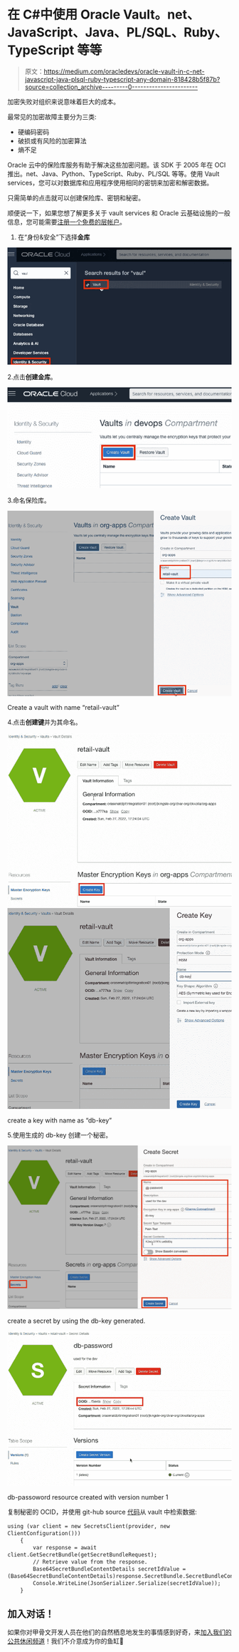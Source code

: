 # 在 C#中使用 Oracle Vault。net、JavaScript、Java、PL/SQL、Ruby、TypeScript 等等

> 原文：<https://medium.com/oracledevs/oracle-vault-in-c-net-javascript-java-plsql-ruby-typescript-any-domain-818428b5f87b?source=collection_archive---------0----------------------->

加密失败对组织来说意味着巨大的成本。

最常见的加密故障主要分为三类:

*   硬编码密码
*   破损或有风险的加密算法
*   熵不足

Oracle 云中的保险库服务有助于解决这些加密问题。该 SDK 于 2005 年在 OCI 推出。net、Java、Python、TypeScript、Ruby、PL/SQL 等等。使用 Vault services，您可以对数据库和应用程序使用相同的密钥来加密和解密数据。

只需简单的点击就可以创建保险库、密钥和秘密。

顺便说一下，如果您想了解更多关于 vault services 和 Oracle 云基础设施的一般信息，您可能需要[注册一个免费的层帐户](https://signup.cloud.oracle.com/?language=en)。

1.  在“身份&安全”下选择**金库**

![](img/6781e9d67c384ba31f30c4900678b0b9.png)

2.点击**创建金库**。

![](img/6a5c41aa0ebd17b8d51d4925b149ad6b.png)

3.命名保险库。

![](img/929dcff10268bcf7fa9277edbbf06240.png)

Create a vault with name “retail-vault”

4.点击**创建键**并为其命名。

![](img/5a39f69692255bb7fb4b1e5a1c74f3e6.png)![](img/e597656c4cde675e03a6859a08f345d3.png)

create a key with name as “db-key”

5.使用生成的 db-key 创建一个秘密。

![](img/8ed79e2bff034d7c8f02417368c2a45c.png)

create a secret by using the db-key generated.

![](img/d6d13d2d2b6a0dd3b7638dcb8a015f6d.png)

db-passoword resource created with version number 1

复制秘密的 OCID，并使用 git-hub source [代码](https://github.com/kollachaitanyakrishna/oci-secrets)从 vault 中检索数据:

```
using (var client = new SecretsClient(provider, new ClientConfiguration()))
    {
        var response = await client.GetSecretBundle(getSecretBundleRequest);
        // Retrieve value from the response.
        Base64SecretBundleContentDetails secretIdValue = (Base64SecretBundleContentDetails)response.SecretBundle.SecretBundleContent;
        Console.WriteLine(JsonSerializer.Serialize(secretIdValue));
    }
```

## 加入对话！

如果你对甲骨文开发人员在他们的自然栖息地发生的事情感到好奇，来[加入我们的公共休闲频道](https://bit.ly/odevrel_slack)！我们不介意成为你的鱼缸🐠